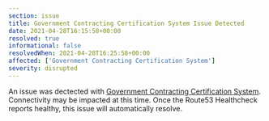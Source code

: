 ```yaml
---
section: issue
title: Government Contracting Certification System Issue Detected
date: 2021-04-28T16:15:58+00:00
resolved: true
informational: false
resolvedWhen: 2021-04-28T16:25:58+00:00
affected: ['Government Contracting Certification System']
severity: disrupted
---
```

An issue was dectected with [Government Contracting Certification System](https://certify.sba.gov).  Connectivity may be impacted at this time.  Once the Route53 Healthcheck reports healthy, this issue will automatically resolve.
